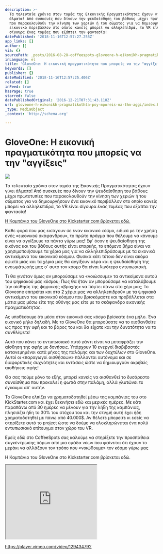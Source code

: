 ```yaml
---
description: >-
  Τα τελευταία χρόνια στον τομέα της Εικονικής Πραγματικότητας έχουν γίνει
  άλματα! Από συσκευές που δίνουν την ψευδαίσθηση του βάθους μέχρι πρωτοτυπίες
  που παρακολουθούν την κίνηση των χεριών ή του σώματος για να δημιουργήσουν ένα
  εικονικό περιβάλλον στο οποίο κανείς μπορεί να αλληλεπιδρά, το VR είναι
  σίγουρα ένας τομέας που εξάπτει την φαντασία!
datePublished: '2018-11-16T12:57:27.258Z'
app_links: []
author: []
via: {}
sourcePath: _posts/2016-08-28-coffeespots-gloveone-h-eikonikh-pragmatikothta-poy-mporei.md
inLanguage: el
title: 'GloveOne: Η εικονική πραγματικότητα που μπορείς να την "αγγίξεις"'
keywords: []
publisher: {}
dateModified: '2018-11-16T12:57:25.406Z'
related: []
inFeed: true
hasPage: true
starred: false
datePublishedOriginal: '2016-12-21T07:31:43.110Z'
url: gloveone-h-eikonikh-pragmatikothta-poy-mporeis-na-thn-aggi/index.html
_type: MediaObject
_context: 'http://schema.org'

---
```

# GloveOne: Η εικονική πραγματικότητα που μπορείς να την "αγγίξεις"
![](https://the-grid-user-content.s3-us-west-2.amazonaws.com/edd77a62-7b12-46e5-9c35-9cb326225354.jpg)

Τα τελευταία χρόνια στον τομέα της Εικονικής Πραγματικότητας έχουν γίνει άλματα! Από συσκευές που δίνουν την ψευδαίσθηση του βάθους μέχρι πρωτοτυπίες που παρακολουθούν την κίνηση των χεριών ή του σώματος για να δημιουργήσουν ένα εικονικό περιβάλλον στο οποίο κανείς μπορεί να αλληλεπιδρά, το VR είναι σίγουρα ένας τομέας που εξάπτει την φαντασία!

[Η Καμπάνια του GloveOne στο Kickstarter.com βρίσκεται εδώ.][0]

Κάθε φορά που μας εισάγουν σε έναν εικονικό κόσμο, ειδικά με την χρήση ενός «εικονικού σκάφανδρου», το πρώτο πράγμα που θέλουμε να κάνουμε είναι να αγγίξουμε τα πάντα γύρω μας! Εφ' όσον η ψευδαίσθηση της εικόνας και του βάθους αυτής είναι επαρκής, το επόμενο βήμα είναι να χρησιμοποιήσουμε τα χέρια μας για να αλληλεπιδράσουμε με τα εικονικά αντικείμενα του εικονικού κόσμου. Φυσικά κάτι τέτοιο δεν είναι ακόμα εφικτό μιας και τα χέρια μας θα αγγίξουν αέρα και η ψευδαίσθηση της ενσωμάτωσής μας σ' αυτό τον κόσμο θα είναι λιγότερο εντυπωσιακή.

Τι θα γινόταν όμως αν μπορούσαμε να «νοιώσουμε» τα αντικείμενα αυτού του ψηφιακού μας κόσμου; Πως θα ήταν αν μπορούσαμε να καταλάβουμε την αίσθηση της ψηφιακής «βροχής» να πέφτει πάνω στο χέρι μας; Το Gloveone επιτρέπει και στα 2 χέρια μας να αλληλεπιδρούν με τα ψηφιακά αντικείμενα του εικονικού κόσμου που βρισκόμαστε και προβάλλεται στα μάτια μας μέσω είτε της οθόνης μας είτε με το σκάφανδρο εικονικής πραγματικότητας.

Ας υποθέσουμε ότι μέσα στον εικονικό σας κόσμο βρίσκατε ένα μήλο. Ένα εικονικό μήλο δηλαδή. Με το GloveOne θα μπορούσατε να το αισθανθείτε ως προς την υφή και το βάρος του και θα είχατε και την δυνατότητα να το συνθλίψετε!

Αυτό που κάνει το εντυπωσιακό αυτό γάντι είναι να μεταφράζει την αίσθηση της αφής με δονήσεις. Υπάρχουν 10 ενεργοί διαβιβαστές κατανεμημένοι κατά μήκος της παλάμης και των δαχτύλων στο GloveOne. Αυτοί οι «παραγωγοί αισθήσεων» πάλλονται αυτόνομα και σε διαφορέτικές συχνότητες και εντάσεις ώστε να δημιουργούν ακριβείς αισθήσεις αφής!

Θα σας πούμε μόνο το εξής, μπορεί κανείς να αισθανθεί το δυσάρεστο συναίσθημα που προκαλεί η φωτιά στην παλάμη, αλλά γλυτώνει το έγκαυμα απ' αυτήν.

Το GloveOne ελπίζει να χρηματοδοτηθεί μέσω της καμπάνιας του στο KickStarter.com και έχει ξεκινήσει εδώ και μερικές ημέρες. Με κάτι παραπάνω από 30 ημέρες να μένουν για την λήξη της καμπάνιας, πλησιάζει ήδη το 30% του στόχου του και την στιγμή αυτή έχει ήδη χρηματοδοτηθεί με πάνω από 40.000$. Αν θέλετε μπορείτε κι εσείς να στηρίξετε αυτό το project ώστε να δούμε να ολοκληρώνεται ένα πολύ εντυπωσιακό επίτευγμα στον χώρο του VR.

Εμείς εδώ στο CoffeeSpots σας καλούμε να στηρίξετε την προσπάθεια συγκέντρωσης πόρων από μια ομάδα νέων που φαίνεται ότι έχουν το μεράκι να αλλάξουν τον τρόπο που «νοιώθουμε» τον κόσμο γύρω μας

Η Καμπάνια του GloveOne στο Kickstarter.com βρίσκεται εδώ.

<iframe src="https://the-grid.github.io/ed-userhtml/?g=eJxdzkEOgyAQheGrkDmAtEpsbMS7IIxlUugYQEl7-pp25_L7Fy9vpCWZiCInq8GXsua7lGswb0zNThG5sRzlTg5ZXttBdeo2tCAqueI19OoCwiM9fNHQ9Qd-azMnh0nD4Yrzk4oJgeuyhZBtQnyJyJ9zOnka5f_Z9AV-4zjw" height="244" style=""></iframe>

https://player.vimeo.com/video/129434792

[0]: https://www.kickstarter.com/projects/gloveone/gloveone-feel-virtual-reality?utm_source=Leap+Motion+Newsletter&utm_campaign=5f601c19df-Newsletter_115